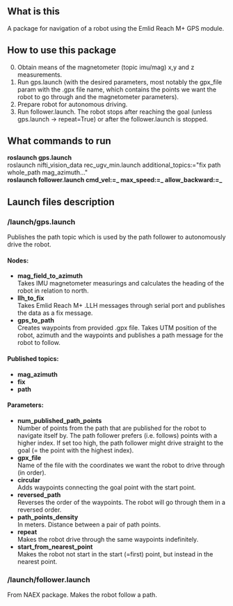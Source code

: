 ## What is this
A package for navigation of a robot using the Emlid Reach M+ GPS module.

## How to use this package <br />
0. Obtain means of the magnetometer (topic imu/mag) x,y and z measurements. <br />
1. Run gps.launch (with the desired parameters, most notably the gpx_file param with the .gpx file name, which contains the points we want the robot to go through and the magnetometer parameters). <br />
2. Prepare robot for autonomous driving. <br />
3. Run follower.launch. The robot stops after reaching the goal (unless gps.launch -> repeat=True) or after the follower.launch is stopped.

## What commands to run <br />
**roslaunch gps.launch** <br />
roslaunch nifti_vision_data rec_ugv_min.launch additional_topics:="fix path whole_path mag_azimuth..." <br />
**roslaunch follower.launch cmd_vel:=_ max_speed:=_ allow_backward:=_**

## Launch files description
### /launch/gps.launch

Publishes the path topic which is used by the path follower to autonomously drive the robot.

#### Nodes: <br />
- **mag_field_to_azimuth** <br />
Takes IMU magnetometer measurings and calculates the heading of the robot in relation to north. <br />
- **llh_to_fix**   <br />
Takes Emlid Reach M+ .LLH messages through serial port and publishes the data as a fix message. <br />
- **gps_to_path**  <br />
Creates waypoints from provided .gpx file. Takes UTM position of the robot, azimuth and the waypoints and publishes a path message for the robot to follow. <br />

#### Published topics: <br />
- **mag_azimuth**  <br />
- **fix**  <br />
- **path**  <br />

#### Parameters: <br />
- **num_published_path_points** <br />
Number of points from the path that are published for the robot to navigate itself by. The path follower prefers (i.e. follows) points with a higher index. If set too high, the path follower might drive straight to the goal (= the point with the highest index). <br />
- **gpx_file** <br />
Name of the file with the coordinates we want the robot to drive through (in order). <br />
- **circular**  <br />
Adds waypoints connecting the goal point with the start point. <br />
- **reversed_path**  <br />
Reverses the order of the waypoints. The robot will go through them in a reversed order. <br />
- **path_points_density**  <br />
In meters. Distance between a pair of path points. <br />
- **repeat**  <br />
Makes the robot drive through the same waypoints indefinitely. <br />
- **start_from_nearest_point**  <br />
Makes the robot not start in the start (=first) point, but instead in the nearest point.

### /launch/follower.launch

From NAEX package. Makes the robot follow a path.
